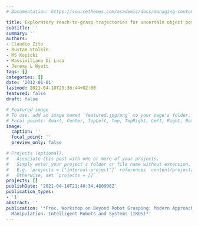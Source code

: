```yaml
---
# Documentation: https://sourcethemes.com/academic/docs/managing-content/

title: Exploratory reach-to-grasp trajectories for uncertain object poses
subtitle: ''
summary: ''
authors:
- Claudio Zito
- Rustam Stolkin
- MS Kopicki
- Massimiliano Di Luca
- Jeremy L Wyatt
tags: []
categories: []
date: '2012-01-01'
lastmod: 2021-04-10T23:36:44+02:00
featured: false
draft: false

# Featured image
# To use, add an image named `featured.jpg/png` to your page's folder.
# Focal points: Smart, Center, TopLeft, Top, TopRight, Left, Right, BottomLeft, Bottom, BottomRight.
image:
  caption: ''
  focal_point: ''
  preview_only: false

# Projects (optional).
#   Associate this post with one or more of your projects.
#   Simply enter your project's folder or file name without extension.
#   E.g. `projects = ["internal-project"]` references `content/project/deep-learning/index.md`.
#   Otherwise, set `projects = []`.
projects: []
publishDate: '2021-04-10T21:40:34.480996Z'
publication_types:
- '1'
abstract: ''
publication: '*Proc. Workshop on Beyond Robot Grasping: Modern Approaches for Dynamic
  Manipulation. Intelligent Robots and Systems (IROS)*'
---
```


